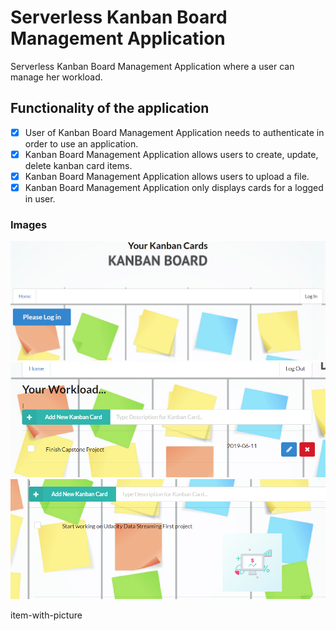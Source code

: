 # Serverless Kanban Board Management Application

Serverless Kanban Board Management Application where a user can manage her workload.

## Functionality of the application

- [x] User of Kanban Board Management Application needs to authenticate in order to use an application.
- [x] Kanban Board Management Application allows users to create, update, delete kanban card items.
- [x] Kanban Board Management Application allows users to upload a file.
- [x] Kanban Board Management Application only displays cards for a logged in user.

### Images

![login screen](https://github.com/zmarozas/aws_capstone/blob/main/screens/login.PNG?raw=true)
![created card](https://github.com/zmarozas/aws_capstone/blob/main/screens/created_item.PNG?raw=true)
![created card](https://github.com/zmarozas/aws_capstone/blob/main/screens/item-with-picture.PNG?raw=true)

item-with-picture

